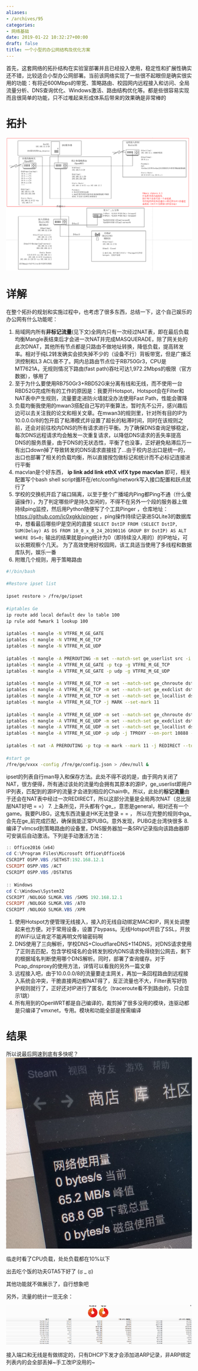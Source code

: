 ```yaml
---
aliases:
- /archives/95
categories:
- 网络基础
date: 2019-01-22 10:32:27+00:00
draft: false
title: 一个小型的办公网结构及优化方案
---
```


首先，这套网络的拓扑结构在实验室部署并且已经投入使用，稳定性和扩展性确实还不错，比较适合小型办公网部署。当前该网络实现了一些很不起眼但是确实很实用的功能：有将近600Mbps的带宽、策略路由、校园网内远程接入和访问、全局流量分析、DNS查询优化、Windows激活、路由结构优化等。都是些很容易实现而且很简单的功能，只不过堆起来形成体系后带来的效果确是非常棒的

# 拓扑

![图片](./1560940413-0000.png)

# 详解

在整个拓扑的规划和实施过程中，也考虑了很多东西，总结一下，这个自己娱乐的办公网有什么功能呢：

  1. 局域网内所有**非标记流量**(见下文)全网内只有一次经过NAT表，即在最后负载均衡Mangle表结束后才会进一次NAT并完成MASQUERADE，除了网关处的此次DNAT，其他所有节点都是只路由不做地址转换，降低负载，提高转发率。相对于纯L2转发确实会损失掉不少的（设备不行）背板带宽，但是广播泛洪控制和L3 ACL做不了。网内总路由节点位于RB750Gr3，CPU是MT7621A，无规则情况下路由(fast path)吞吐可达1,972.2Mbps的极限（官方数据），够用了
  2. 至于为什么要使用RB750Gr3+RBD52G来分离有线和无线，而不使用一台RBD52G完成所有的工作的原因是：我要开Hotspot，Hotspot会在Filter和NAT表中产生规则，流量要走进防火墙就没办法使用Fast Path，性能会骤降
  3. 负载均衡我使用的mwan3搭配自己写的平衡算法，暂时先不公开，感兴趣后边可以去关注我的论文和相关文章。在mwan3的规则里，针对所有目的IP为10.0.0.0/8的包开启了粘滞模式并设置了超长的粘滞时间，同时在该规则之前，还会对前往校内DNS的所有请求进行平衡。为了确保DNS查询足够稳定，每次DNS远程请求均会触发一次重复请求，以降低DNS请求的丢失率提高DNS的服务质量，由于DNS的无状态性，平衡了也没事，正好避免粘滞后万一有出口down掉了导致转发的DNS请求直接挂了…由于校内总出口是统一的，出口也部署了相关的负载均衡，所以直接按包做标记和统计而不必标记连接进行平衡
  4. macvlan是个好东西， **ip link add link ethX vifX type macvlan** 即可，相关配置写个bash shell script循环在/etc/config/network写入接口配置和跃点就行了
  5. 学校的交换机开启了端口隔离，以至于整个广播域内Ping都Ping不通（什么傻逼操作），为了判定哪些IP是持久空闲的，不得不在另外一个段的服务器上做持续ping监控，然后用Python随便写了个工具Pinger ，仓库地址： https://github.com/ic0xgkk/pinger ，ping操作持续记录进SQLite3的数据库中，想看最后哪些IP是空闲的直接 `SELECT DstIP FROM (SELECT DstIP, SUM(Delay) AS DS FROM 10_0_x_0_24_20190116 GROUP BY DstIP) AS ALT WHERE DS=0;` 输出的结果就是ping统计为0（即持续没人用的）的IP地址，可以长期观察个几天。 为了高效使用好校园网，该工具适当使用了多线程和数据库队列，娱乐一番 
  6. 附赠几个规则，用于策略路由 
```bash
#!/bin/bash

#Restore ipset list

ipset restore > /fre/ge/ipset

#iptables Ge
ip route add local default dev lo table 100
ip rule add fwmark 1 lookup 100

iptables -t mangle -N VTFRE_M_GE_GATE
iptables -t mangle -N VTFRE_M_GE_TCP
iptables -t mangle -N VTFRE_M_GE_UDP

iptables -t mangle -A PREROUTING -m set --match-set ge_userlist src -i br-lan -j VTFRE_M_GE_GATE
iptables -t mangle -A VTFRE_M_GE_GATE -p tcp -g VTFRE_M_GE_TCP
iptables -t mangle -A VTFRE_M_GE_GATE -p udp -g VTFRE_M_GE_UDP

iptables -t mangle -A VTFRE_M_GE_TCP -m set --match-set ge_chnroute dst -j RETURN
iptables -t mangle -A VTFRE_M_GE_TCP -m set --match-set ge_exdclist dst -j RETURN
iptables -t mangle -A VTFRE_M_GE_TCP -m set --match-set ge_locallist dst -j RETURN
iptables -t mangle -A VTFRE_M_GE_TCP -j MARK --set-mark 11

iptables -t mangle -A VTFRE_M_GE_UDP -m set --match-set ge_chnroute dst -j RETURN
iptables -t mangle -A VTFRE_M_GE_UDP -m set --match-set ge_exdclist dst -j RETURN
iptables -t mangle -A VTFRE_M_GE_UDP -m set --match-set ge_locallist dst -j RETURN
iptables -t mangle -A VTFRE_M_GE_UDP -p udp -j TPROXY --on-port 10888 --tproxy-mark 0x01/0x01

iptables -t nat -A PREROUTING -p tcp -m mark --mark 11 -j REDIRECT --to-ports 10888

#start ge
/fre/ge/vxxx -config /fre/ge/config.json > /dev/null &

```
ipset的列表自行man导入和保存方法。此处不得不说的是，由于网内关闭了NAT，很方便得，所有通过该处的流量均会拥有其原本的源IP，ge_userlist即用户IP列表，匹配到的源IP的流量才会进到相应的Chain中。所以，此处的**标记流量**由于还会在NAT表中经过一次REDIRECT，所以这部分流量是全局两次NAT（总比层层NAT好吧 = =） 
7. 上条所见，开头都有个ge_，意思是general，相对还有一个game。我要PUBG，这鬼东西流量走HK无法登录 = = ， 所以在完整的规则中ga_会先在ge_前完成匹配，确保我能正常PUBG。意外发现，PUBG走台湾快很多
8. 编译了vlmcsd到策略路由的设备里，DNS服务器加一条SRV记录指向该路由器即可安装后自动激活。下列是手动激活方法： 
```powershell
:: Office2016（x64）
cd C:\Program Files\Microsoft Office\Office16
CSCRIPT OSPP.VBS /SETHST:192.168.12.1
CSCRIPT OSPP.VBS /ACT
CSCRIPT OSPP.VBS /DSTATUS

:: Windows
cd C:\Windows\System32
CSCRIPT /NOLOGO SLMGR.VBS /SKMS 192.168.12.1
CSCRIPT /NOLOGO SLMGR.VBS /ATO
CSCRIPT /NOLOGO SLMGR.VBS /XPR
```

  1. 使用Hotspot方便管理无线接入，接入的无线自动绑定MAC和IP，网关处调整起来也方便。对于常用设备，设置了bypass。无线Hotspot开启了SSL，开放的WiFi认证肯定不能再明文传输密码啊
 1.  DNS使用了三向解析，学校DNS+CloudflareDNS+114DNS，对DNS请求使用了正则去匹配，包含学校域名的会转发到校内DNS请求免得绕到公网去，剩下的根据域名判断使用哪个DNS解析。同时，部署了查询缓存。对于Pcap_dnsproxy的使用方法，详情可以看我的另外一篇文章
 2.  远程接入吧，由于10.0.0.0/8的流量要走主网关，再加一条回程路由到远程接入系统会冲突，干脆直接两边都NAT得了，反正流量也不大，Filter表写好防护规则就行了，正好还对IP进行了匿名化（traceroute看不到路由的，只会显示1跳）
 12. 所有用到的OpenWRT都是自己编译的，裁剪掉了很多没用的模块，连驱动都是只编译了vmxnet，专用。模块和功能全部是按需编译

# 结果

所以说最后网速到底有多快呢？
![图片](./1560940612-0001.png)

临走时看了CPU负载，处处负载都在10%以下

出去吃个饭的功夫GTA5下好了 (ಥ _ ಥ)

其他功能就不做展示了，自行想象吧

另外，流量的统计一览无余：

![图片](./1560940421-0002.png)


接入端口和无线是有做绑定的，只有DHCP下发才会添加进ARP记录，非ARP绑定列表内的会全部丢掉~手工改IP没用的~